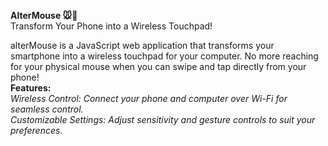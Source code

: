 <Strong> AlterMouse 🐭📱</Strong><br>
Transform Your Phone into a Wireless Touchpad!<br>

alterMouse is a JavaScript web application that transforms your smartphone into a wireless touchpad for your computer. No more reaching for your physical mouse when you can swipe and tap directly from your phone!<br>
<Strong>Features:<br></strong>
<i>Wireless Control: Connect your phone and computer over Wi-Fi for seamless control.<br></i>
<i>Customizable Settings: Adjust sensitivity and gesture controls to suit your preferences.<br></i>
